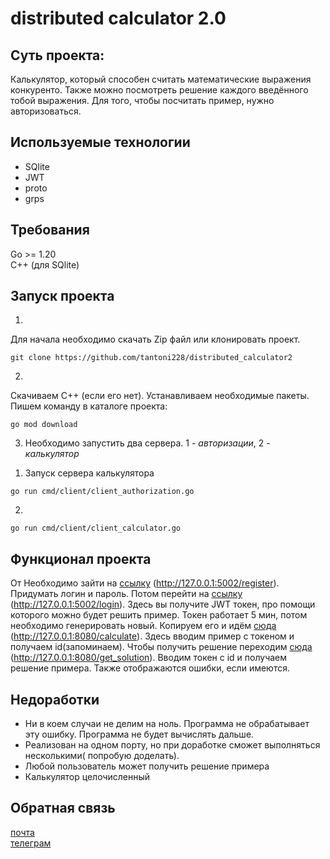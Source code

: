 # distributed calculator 2.0
## Суть проекта:
Калькулятор, который способен считать математические выражения конкуренто.
Также можно посмотреть решение каждого введённого тобой выражения.
Для того, чтобы посчитать пример, нужно авторизоваться.
## Используемые технологии
* SQlite
* JWT
* proto
* grps
## Требования
Go >= 1.20 </br>
C++ (для SQlite)
## Запуск проекта
1)
Для начала необходимо скачать Zip файл или клонировать проект.
```shell
git clone https://github.com/tantoni228/distributed_calculator2
```
2) 
Скачиваем C++ (если его нет).
Устанавливаем необходимые пакеты. Пишем команду в каталоге проекта:
```shell
go mod download 
```
3) Необходимо запустить два сервера. 1 - *авторизации*, 2 - *калькулятор*
1. Запуск сервера калькулятора
```shell
go run cmd/client/client_authorization.go
```
2. 
```shell
go run cmd/client/client_calculator.go
```
## Функционал проекта
От
Необходимо зайти на [ссылку](http://127.0.0.1:5002/register) (http://127.0.0.1:5002/register). Придумать логин и пароль. Потом перейти на [ссылку](http://127.0.0.1:5002/login) (http://127.0.0.1:5002/login). Здесь вы получите JWT токен, про помощи которого можно будет решить пример. Токен работает 5 мин, потом необходимо генерировать новый. Копируем его и идём [сюда](http://127.0.0.1:8080/calculate) (http://127.0.0.1:8080/calculate). Здесь вводим пример с токеном и получаем id(запоминаем). Чтобы получить решение переходим [сюда](http://127.0.0.1:8080/get_solution) 
(http://127.0.0.1:8080/get_solution).
Вводим токен с id и получаем решение примера. Также отображаются ошибки, если имеются.

## Недоработки
* Ни в коем случаи не делим на ноль. Программа не обрабатывает эту ошибку. Программа не будет вычислять дальше.
* Реализован на одном порту, но при доработке сможет выполняться несколькими( попробую доделать).
* Любой пользователь может получить решение примера
* Калькулятор целочисленный


## Обратная связь
[почта](leshyovantoha@yandex.ru) </br>
[телеграм](https://t.me/sadlarfox)
